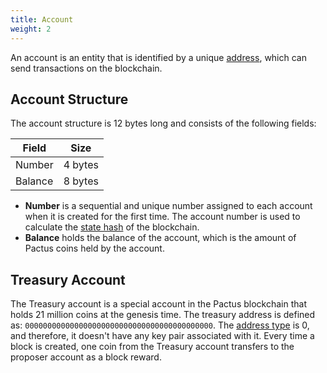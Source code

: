 ```yaml
---
title: Account
weight: 2
---
```


An account is an entity that is identified by a unique [address](/protocol/blockchain/address),
which can send transactions on the blockchain.

## Account Structure

The account structure is 12 bytes long and consists of the following fields:

| Field   | Size    |
| ------- | ------- |
| Number  | 4 bytes |
| Balance | 8 bytes |

- **Number** is a sequential and unique number assigned to each account when it is created for the first time.
  The account number is used to calculate the [state hash](/protocol/blockchain/state-hash) of the blockchain.
- **Balance** holds the balance of the account, which is the amount of Pactus coins held by the account.

## Treasury Account

The Treasury account is a special account in the Pactus blockchain that holds 21 million coins at the genesis time.
The treasury address is defined as: `000000000000000000000000000000000000000000`.
The [address type](/protocol/blockchain/address/#address-type) is 0, and therefore,
it doesn't have any key pair associated with it.
Every time a block is created, one coin from the Treasury account transfers to the proposer account as a block reward.
